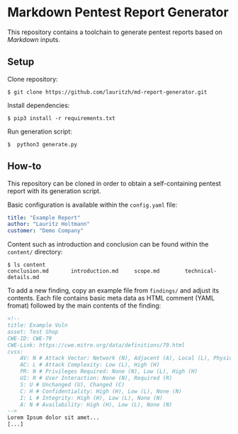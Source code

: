 # Markdown Pentest Report Generator
This repository contains a toolchain to generate pentest reports based on *Markdown* inputs.

## Setup
Clone repository:
```console
$ git clone https://github.com/lauritzh/md-report-generator.git
```

Install dependencies:
```console
$ pip3 install -r requirements.txt
```

Run generation script:
```console
$  python3 generate.py 
```

## How-to
This repository can be cloned in order to obtain a self-containing pentest report with its generation script.

Basic configuration is available within the `config.yaml` file:
```yaml
title: "Example Report"
author: "Lauritz Holtmann"
customer: "Demo Company"
```

Content such as introduction and conclusion can be found within the `content/` directory:
```console
$ ls content    
conclusion.md		introduction.md		scope.md		technical-details.md
```

To add a new finding, copy an example file from `findings/` and adjust its contents. Each file contains basic meta data as HTML comment (YAML fromat) followed by the main contents of the finding:
```html
<!--
title: Example Vuln 
asset: Test Shop
CWE-ID: CWE-79
CWE-Link: https://cwe.mitre.org/data/definitions/79.html
cvss:
    AV: N # Attack Vector: Network (N), Adjacent (A), Local (L), Physical (P)
    AC: L # Attack Complexity: Low (L), High (H)
    PR: N # Privileges Required: None (N), Low (L), High (H)
    UI: R # User Interaction: None (N), Required (R)
    S: U # Unchanged (U), Changed (C)
    C: H # Confidentiality: High (H), Low (L), None (N)
    I: L # Integrity: High (H), Low (L), None (N)
    A: N # Availability: High (H), Low (L), None (N)
-->
Lorem Ipsum dolor sit amet...
[...]
```